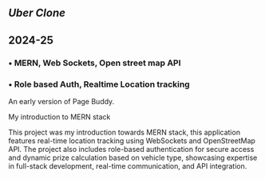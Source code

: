 



## *Uber Clone*
## 2024-25

### • MERN, Web Sockets, Open street map API
### • Role based Auth, Realtime Location tracking
An early version of Page Buddy.

My introduction to MERN stack

This project was my introduction towards MERN stack, this application features real-time location tracking using WebSockets and OpenStreetMap API. The project also includes role-based authentication for secure access and dynamic prize calculation based on vehicle type, showcasing expertise in full-stack development, real-time communication, and API integration.
